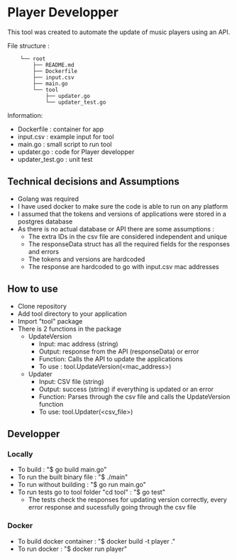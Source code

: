# Player Developper
This tool was created to automate the update of music players using an API. 

File structure : 
```
    └── root
        ├── README.md
        ├── Dockerfile
        ├── input.csv
        ├── main.go 
        └── tool
            ├── updater.go
            └── updater_test.go 
```
Information: 
- Dockerfile : container for app
- input.csv : example input for tool 
- main.go : small script to run tool 
- updater.go : code for Player developper
- updater_test.go : unit test

## Technical decisions and Assumptions
- Golang was required 
- I have used docker to make sure the code is able to run on any platform 
- I assumed that the tokens and versions of applications were stored in a postgres database
- As there is no actual database or API there are some assumptions :
    - The extra IDs in the csv file are considered independent and unique 
    - The responseData struct has all the required fields for the responses and errors 
    - The tokens and versions are hardcoded 
    - The response are hardcoded to go with input.csv mac addresses

## How to use
- Clone repository 
- Add tool directory to your application 
- Import "tool" package 
- There is 2 functions in the package 
    - UpdateVersion
        - Input: mac address (string) 
        - Output: response from the API (responseData) or error
        - Function: Calls the API to update the applications
        - To use : tool.UpdateVersion(<mac_address>)
    - Updater
        - Input: CSV file (string)
        - Output: success (string) if everything is updated or an error 
        - Function: Parses through the csv file and calls the UpdateVersion function
        - To use: tool.Updater(<csv_file>)

## Developper
### Locally
- To build : "$ go build main.go" 
- To run the built binary file : "$ ./main"
- To run without building : "$ go run main.go"
- To run tests go to tool folder "cd tool" : "$ go test" 
    - The tests check the responses for updating version correctly, every error response and sucessfully going through the csv file
### Docker 
- To build docker container : "$ docker build -t player ."
- To run docker : "$ docker run player"
